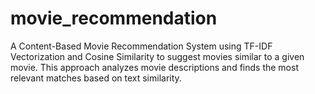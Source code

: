 # movie_recommendation
A Content-Based Movie Recommendation System using TF-IDF Vectorization and Cosine Similarity to suggest movies similar to a given movie. This approach analyzes movie descriptions and finds the most relevant matches based on text similarity.
